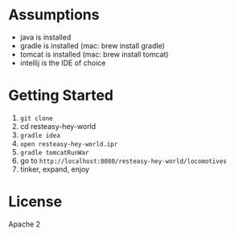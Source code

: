 Assumptions
===========

* java is installed
* gradle is installed (mac: brew install gradle)
* tomcat is installed (mac: brew install tomcat)
* intellij is the IDE of choice

Getting Started
===============
1. `git clone`
2. cd resteasy-hey-world
3. `gradle idea`
4. `open resteasy-hey-world.ipr`
5. `gradle tomcatRunWar`
6. go to `http://localhost:8080/resteasy-hey-world/locomotives`
7. tinker, expand, enjoy

License
=======
Apache 2
